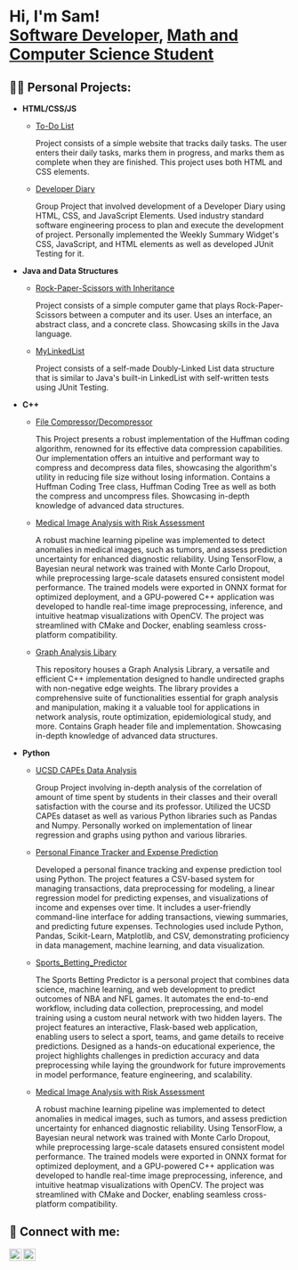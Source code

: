 <h1>Hi, I'm Sam! <br/><a href="https://github.com/SamHormozian">Software Developer</a>, <a href="https://www.linkedin.com/in/sam-hormozian-29027a227/">Math and Computer Science Student</a> </h1>

<h2>👨‍💻 Personal Projects:</h2>

- <b>HTML/CSS/JS</b>
    - [To-Do List](https://github.com/SamHormozian/To-Do-List)
      
      Project consists of a simple website that tracks daily tasks. The user enters their daily tasks, marks them in progress, and marks them as complete when they are finished. This project uses both HTML and CSS elements.
      
    - [Developer Diary](https://github.com/SamHormozian/cse110-sp24-group18?tab=readme-ov-file)
 
      Group Project that involved development of a Developer Diary using HTML, CSS, and JavaScript Elements. Used industry standard software engineering process to plan and execute the development of project. Personally implemented the Weekly Summary Widget's CSS, JavaScript, and HTML elements as well as developed JUnit Testing for it. 

 - <b>Java and Data Structures</b>
    - [Rock-Paper-Scissors with Inheritance](https://github.com/SamHormozian/Rock-Paper-Scissors-with-Inheritance)
  
      Project consists of a simple computer game that plays Rock-Paper-Scissors between a computer and its user. Uses an interface, an abstract class, and a concrete class. Showcasing skills in the Java language.

    - [MyLinkedList](https://github.com/SamHormozian/MyLinkedList)
  
      Project consists of a self-made Doubly-Linked List data structure that is similar to Java's built-in LinkedList with self-written tests using JUnit Testing.

- <b>C++</b>
    - [File Compressor/Decompressor](https://github.com/SamHormozian/File-Compress-Decompressor)
 
        This Project presents a robust implementation of the Huffman coding algorithm, renowned for its effective data compression capabilities. Our implementation offers an intuitive and performant way to compress and decompress data files, showcasing the algorithm's utility in reducing file size without losing information. Contains a Huffman Coding Tree class, Huffman Coding Tree as well as both the compress and uncompress files. Showcasing in-depth knowledge of advanced data structures.

    - [Medical Image Analysis with Risk Assessment](https://github.com/SamHormozian/Medical_Image_Analysis_with_Risk_Assessment)
 
      A robust machine learning pipeline was implemented to detect anomalies in medical images, such as tumors, and assess prediction uncertainty for enhanced diagnostic reliability. Using TensorFlow, a Bayesian neural network was trained with Monte Carlo Dropout, while preprocessing large-scale datasets ensured consistent model performance. The trained models were exported in ONNX format for optimized deployment, and a GPU-powered C++ application was developed to handle real-time image preprocessing, inference, and intuitive heatmap visualizations with OpenCV. The project was streamlined with CMake and Docker, enabling seamless cross-platform compatibility.  

    - [Graph Analysis Libary](https://github.com/SamHormozian/Graph-Analysis-Library)
 
        This repository houses a Graph Analysis Library, a versatile and efficient C++ implementation designed to handle undirected graphs with non-negative edge weights. The library provides a comprehensive suite of functionalities essential for graph analysis and manipulation, making it a valuable tool for applications in network analysis, route optimization, epidemiological study, and more. Contains Graph header file and implementation. Showcasing in-depth knowledge of advanced data structures.

 
- <b>Python</b>
    - [UCSD CAPEs Data Analysis](https://github.com/SamHormozian/Group124_WI24)
 
        Group Project involving in-depth analysis of the correlation of amount of time spent by students in their classes and their overall satisfaction with the course and its professor. Utilized the UCSD CAPEs dataset as well as various Python libraries such as Pandas and Numpy. Personally worked on implementation of linear regression and graphs using python and various libraries.

     - [Personal Finance Tracker and Expense Prediction](https://github.com/SamHormozian/Personal_Finance_Tracker)
 

       Developed a personal finance tracking and expense prediction tool using Python. The project features a CSV-based system for managing transactions, data preprocessing for modeling, a linear regression model for predicting expenses, and visualizations of income and expenses over time. It includes a user-friendly command-line interface for adding transactions, viewing summaries, and predicting future expenses. Technologies used include Python, Pandas, Scikit-Learn, Matplotlib, and CSV, demonstrating proficiency in data management, machine learning, and data visualization.

    - [Sports_Betting_Predictor](https://github.com/SamHormozian/Sports_Betting_Predictor)


      The Sports Betting Predictor is a personal project that combines data science, machine learning, and web development to predict outcomes of NBA and NFL games. It automates the end-to-end workflow, including data collection, preprocessing, and model training using a custom neural network with two hidden layers. The project features an interactive, Flask-based web application, enabling users to select a sport, teams, and game details to receive predictions. Designed as a hands-on educational experience, the project highlights challenges in prediction accuracy and data preprocessing while laying the groundwork for future improvements in model performance, feature engineering, and scalability.
      
  - [Medical Image Analysis with Risk Assessment](https://github.com/SamHormozian/Medical_Image_Analysis_with_Risk_Assessment)
 
      A robust machine learning pipeline was implemented to detect anomalies in medical images, such as tumors, and assess prediction uncertainty for enhanced diagnostic reliability. Using TensorFlow, a Bayesian neural network was trained with Monte Carlo Dropout, while preprocessing large-scale datasets ensured consistent model performance. The trained models were exported in ONNX format for optimized deployment, and a GPU-powered C++ application was developed to handle real-time image preprocessing, inference, and intuitive heatmap visualizations with OpenCV. The project was streamlined with CMake and Docker, enabling seamless cross-platform compatibility.  

       
<h2> 🤳 Connect with me:</h2>


[<img align="left" alt="JoshMadakor | LinkedIn" width="22px" src="https://cdn.jsdelivr.net/npm/simple-icons@v3/icons/linkedin.svg" />][linkedin]
[<img align="left" alt="JoshMadakor | Instagram" width="22px" src="https://cdn.jsdelivr.net/npm/simple-icons@v3/icons/instagram.svg" />][instagram]


[instagram]: https://www.instagram.com/samhormozian/
[linkedin]: https://linkedin.com/in/sam-hormozian-29027a227/

<!--
**joshmadakor1/joshmadakor1** is a ✨ _special_ ✨ repository because its `README.md` (this file) appears on your GitHub profile.

Here are some ideas to get you started:

- 🔭 I’m currently working on ...
- 🌱 I’m currently learning ...
- 👯 I’m looking to collaborate on ...
- 🤔 I’m looking for help with ...
- 💬 Ask me about ...
- 📫 How to reach me: ...
- 😄 Pronouns: ...
- ⚡ Fun fact: ...
-->
